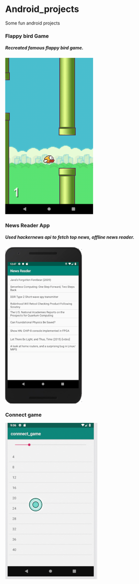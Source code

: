 # Android_projects
Some fun android projects 

### Flappy bird Game
##### Recreated famous flappy bird game.
![Image](https://github.com/abhi40308/Android_projects/blob/master/images/flappy_bird.png)

### News Reader App
##### Used hackernews api to fetch top news, offline news reader.
![Image](https://github.com/abhi40308/Android_projects/blob/master/images/news_reader.png)

### Connect game
![Image](https://github.com/abhi40308/Android_projects/blob/master/images/connect.png)
